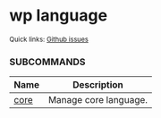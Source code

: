 # wp language

<small>Quick links: <a href="https://github.com/issues?q=is%3Aopen+label%3Acommand%3Alanguage+sort%3Aupdated-desc+org%3Awp-cli">Github issues</a></small>







### SUBCOMMANDS

<table>
	<thead>
	<tr>
		<th>Name</th>
		<th>Description</th>
	</tr>
	</thead>
	<tbody>
		<tr>
			<td><a href="https://developer.wordpress.org/cli/commands/language/core/">core</a></td>
			<td>Manage core language.</td>
		</tr>
	</tbody>
</table>
